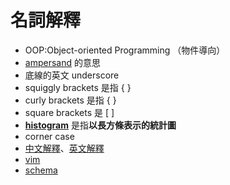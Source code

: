 # 名詞解釋

* OOP:Object-oriented Programming （物件導向）
* [ampersand](https://www.google.com.tw/webhp?sourceid=chrome-instant&ion=1&espv=2&ie=UTF-8#q=ampersand) 的意思
* 底線的英文 underscore
* squiggly brackets 是指 { }
* curly brackets 是指 { }
* square brackets 是 \[ \]
* [**histogram**](https://tw.dictionary.yahoo.com/dictionary?p=histogram) 是指**以長方條表示的統計圖**
* corner case
 * [中文解釋](https://zh.wikipedia.org/wiki/邊角案例)、[英文解釋](https://en.wikipedia.org/wiki/Corner_case)
* [vim](https://www.zhihu.com/question/19870551)
* [schema](https://social.msdn.microsoft.com/Forums/zh-TW/dbe9c0b6-75c1-40ec-b98b-80e6d4082164/schema-?forum=240)
